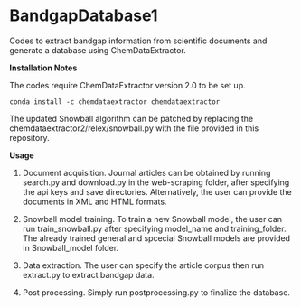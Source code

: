 # BandgapDatabase1
Codes to extract bandgap information from scientific documents and generate a database using ChemDataExtractor.

**Installation Notes**

The codes require ChemDataExtractor version 2.0 to be set up.
```
conda install -c chemdataextractor chemdataextractor
```
The updated Snowball algorithm can be patched by replacing the chemdataextractor2/relex/snowball.py with the file provided in this repository. 

**Usage**

1. Document acquisition. Journal articles can be obtained by running search.py and download.py in the web-scraping folder, after specifying the api keys and save directories. Alternatively, the user can provide the documents in XML and HTML formats. 

2. Snowball model training. To train a new Snowball model, the user can run train_snowball.py after specifying model_name and training_folder. The already trained general and spcecial Snowball models are provided in Snowball_model folder. 

3. Data extraction. The user can specify the article corpus then run extract.py to extract bandgap data. 

4. Post processing. Simply run postprocessing.py to finalize the database. 
